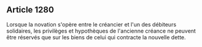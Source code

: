 Article 1280
----
Lorsque la novation s'opère entre le créancier et l'un des débiteurs solidaires,
les privilèges et hypothèques de l'ancienne créance ne peuvent être réservés que
sur les biens de celui qui contracte la nouvelle dette.
